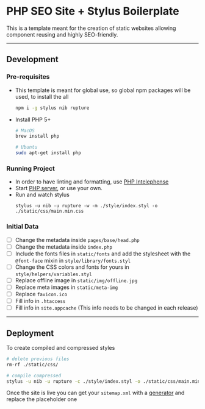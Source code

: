 # PHP SEO Site + Stylus Boilerplate

This is a template meant for the creation of static websites allowing component reusing and highly SEO-friendly.

---

## Development

### Pre-requisites

-   This template is meant for global use, so global npm packages will be used, to install the all
    ```sh
    npm i -g stylus nib rupture
    ```
-   Install PHP 5+

    ```sh
    # MacOS
    brew install php

    # Ubuntu
    sudo apt-get install php
    ```

### Running Project

-   In order to have linting and formatting, use [PHP Intelephense](https://marketplace.visualstudio.com/items?itemName=bmewburn.vscode-intelephense-client)
-   Start [PHP server](https://marketplace.visualstudio.com/items?itemName=brapifra.phpserver), or use your own.
-   Run and watch stylus
    ```
    stylus -u nib -u rupture -w -m ./style/index.styl -o ./static/css/main.min.css
    ```

### Initial Data

-   [ ] Change the metadata inside `pages/base/head.php`
-   [ ] Change the metadata inside `index.php`
-   [ ] Include the fonts files in `static/fonts` and add the stylesheet with the `@font-face` mixin in `style/library/fonts.styl`
-   [ ] Change the CSS colors and fonts for yours in `style/helpers/variables.styl`
-   [ ] Replace offline image in `static/img/offline.jpg`
-   [ ] Replace meta images in `static/meta-img`
-   [ ] Replace `favicon.ico`
-   [ ] Fill info in `.htaccess`
-   [ ] Fill info in `site.appcache` (This info needs to be changed in each release)

---

## Deployment

To create compiled and compressed styles

```sh
# delete previous files
rm-rf ./static/css/

# compile compressed
stylus -u nib -u rupture -c ./style/index.styl -o ./static/css/main.min.css
```

Once the site is live you can get your `sitemap.xml` with a [generator](https://www.xml-sitemaps.com/) and replace the placeholder one
